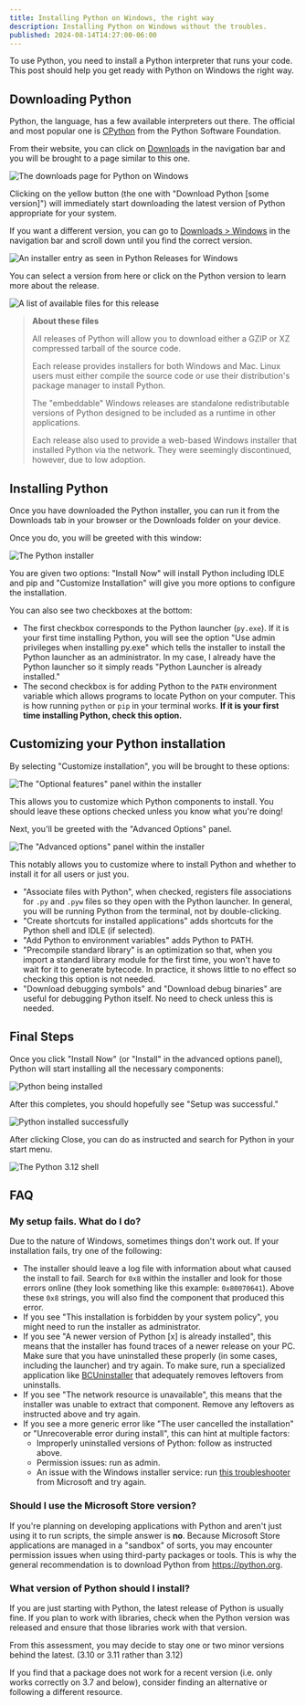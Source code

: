 ```yaml
---
title: Installing Python on Windows, the right way
description: Installing Python on Windows without the troubles.
published: 2024-08-14T14:27:00-06:00
---
```


To use Python, you need to install a Python interpreter that runs your code. This post should help you get ready with Python on Windows the right way.

## Downloading Python

Python, the language, has a few available interpreters out there. The official and most popular one is [CPython](https://www.python.org/) from the Python Software Foundation.

From their website, you can click on [Downloads](https://www.python.org/downloads/) in the navigation bar and you will be brought to a page similar to this one.

![The downloads page for Python on Windows](/images/python-downloads-page.png)

Clicking on the yellow button (the one with "Download Python \[some version\]") will immediately start downloading the latest version of Python appropriate for your system.

If you want a different version, you can go to [Downloads > Windows](https://www.python.org/downloads/windows/) in the navigation bar and scroll down until you find the correct version.

![An installer entry as seen in Python Releases for Windows](/images/python-stable-release.png)

You can select a version from here or click on the Python version to learn more about the release.

![A list of available files for this release](/images/python-files.png)

> **About these files**
>
> All releases of Python will allow you to download either a GZIP or XZ compressed tarball of the source code.
>
> Each release provides installers for both Windows and Mac. Linux users must either compile the source code or use their distribution's package manager to install Python.
>
> The "embeddable" Windows releases are standalone redistributable versions of Python designed to be included as a runtime in other applications.
>
> Each release also used to provide a web-based Windows installer that installed Python via the network. They were seemingly discontinued, however, due to low adoption.

## Installing Python

Once you have downloaded the Python installer, you can run it from the Downloads tab in your browser or the Downloads folder on your device.

Once you do, you will be greeted with this window:

![The Python installer](/images/py312-installer.png)

You are given two options: "Install Now" will install Python including IDLE and pip and "Customize Installation" will give you more options to configure the installation.

You can also see two checkboxes at the bottom:

- The first checkbox corresponds to the Python launcher (`py.exe`). If it is your first time installing Python, you will see the option "Use admin privileges when installing py.exe" which tells the installer to install the Python launcher as an administrator. In my case, I already have the Python launcher so it simply reads "Python Launcher is already installed."
- The second checkbox is for adding Python to the `PATH` environment variable which allows programs to locate Python on your computer. This is how running `python` or `pip` in your terminal works. **If it is your first time installing Python, check this option.**

## Customizing your Python installation

By selecting "Customize installation", you will be brought to these options:

![The "Optional features" panel within the installer](/images/py312-features.png)

This allows you to customize which Python components to install. You should leave these options checked unless you know what you're doing!

Next, you'll be greeted with the "Advanced Options" panel.

![The "Advanced options" panel within the installer](/images/py312-options.png)

This notably allows you to customize where to install Python and whether to install it for all users or just you.

- "Associate files with Python", when checked, registers file associations for `.py` and `.pyw` files so they open with the Python launcher. In general, you will be running Python from the terminal, not by double-clicking.
- "Create shortcuts for installed applications" adds shortcuts for the Python shell and IDLE (if selected).
- "Add Python to environment variables" adds Python to PATH.
- "Precompile standard library" is an optimization so that, when you import a standard library module for the first time, you won't have to wait for it to generate bytecode. In practice, it shows little to no effect so checking this option is not needed.
- "Download debugging symbols" and "Download debug binaries" are useful for debugging Python itself. No need to check unless this is needed.

## Final Steps

Once you click "Install Now" (or "Install" in the advanced options panel), Python will start installing all the necessary components:

![Python being installed](/images/py312-progress.png)

After this completes, you should hopefully see "Setup was successful."

![Python installed successfully](/images/py312-done.png)

After clicking Close, you can do as instructed and search for Python in your start menu.

![The Python 3.12 shell](/images/py312-shell.png)

## FAQ

### My setup fails. What do I do?

Due to the nature of Windows, sometimes things don't work out. If your installation fails, try one of the following:

- The installer should leave a log file with information about what caused the install to fail. Search for `0x8` within the installer and look for those errors online (they look something like this example: `0x80070641`). Above these `0x8` strings, you will also find the component that produced this error.
- If you see "This installation is forbidden by your system policy", you might need to run the installer as administrator.
- If you see "A newer version of Python \[x\] is already installed", this means that the installer has found traces of a newer release on your PC. Make sure that you have uninstalled these properly (in some cases, including the launcher) and try again. To make sure, run a specialized application like [BCUninstaller](https://www.bcuninstaller.com/) that adequately removes leftovers from uninstalls.
- If you see "The network resource is unavailable", this means that the installer was unable to extract that component. Remove any leftovers as instructed above and try again.
- If you see a more generic error like "The user cancelled the installation" or "Unrecoverable error during install", this can hint at multiple factors:
  - Improperly uninstalled versions of Python: follow as instructed above.
  - Permission issues: run as admin.
  - An issue with the Windows installer service: run [this troubleshooter](http://support.microsoft.com/mats/program_install_and_uninstall) from Microsoft and try again.

### Should I use the Microsoft Store version?

If you're planning on developing applications with Python and aren't just using it to run scripts, the simple answer is **no**. Because Microsoft Store applications are managed in a "sandbox" of sorts, you may encounter permission issues when using third-party packages or tools. This is why the general recommendation is to download Python from <https://python.org>.

### What version of Python should I install?

If you are just starting with Python, the latest release of Python is usually fine. If you plan to work with libraries, check when the Python version was released and ensure that those libraries work with that version.

From this assessment, you may decide to stay one or two minor versions behind the latest. (3.10 or 3.11 rather than 3.12)

If you find that a package does not work for a recent version (i.e. only works correctly on 3.7 and below), consider finding an alternative or following a different resource.
